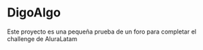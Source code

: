 # DigoAlgo
Este proyecto es una pequeña prueba de un foro para completar el challenge de AluraLatam
